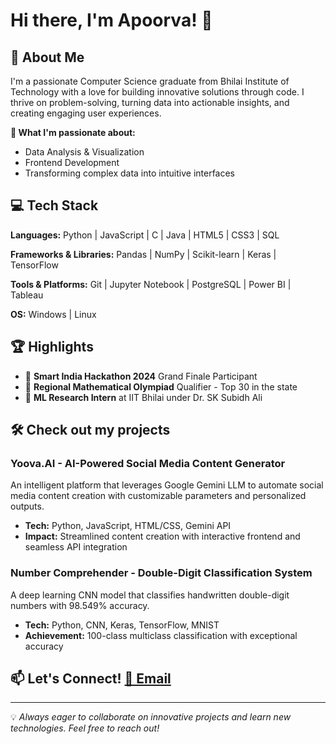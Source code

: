 # Hi there, I'm Apoorva! 👋

## 🚀 About Me

I'm a passionate Computer Science graduate from Bhilai Institute of Technology with a love for building innovative solutions through code. I thrive on problem-solving, turning data into actionable insights, and creating engaging user experiences.

**🎯 What I'm passionate about:**
- Data Analysis & Visualization
- Frontend Development
- Transforming complex data into intuitive interfaces

## 💻 Tech Stack

**Languages:** Python | JavaScript | C | Java | HTML5 | CSS3 | SQL

**Frameworks & Libraries:** Pandas | NumPy | Scikit-learn | Keras | TensorFlow

**Tools & Platforms:** Git | Jupyter Notebook | PostgreSQL | Power BI | Tableau

**OS:** Windows | Linux

## 🏆 Highlights

- 🥇 **Smart India Hackathon 2024** Grand Finale Participant
- 🧮 **Regional Mathematical Olympiad** Qualifier - Top 30 in the state
- 🔬 **ML Research Intern** at IIT Bhilai under Dr. SK Subidh Ali

## 🛠️ Check out my projects

### Yoova.AI - AI-Powered Social Media Content Generator
An intelligent platform that leverages Google Gemini LLM to automate social media content creation with customizable parameters and personalized outputs.
- **Tech:** Python, JavaScript, HTML/CSS, Gemini API
- **Impact:** Streamlined content creation with interactive frontend and seamless API integration

### Number Comprehender - Double-Digit Classification System
A deep learning CNN model that classifies handwritten double-digit numbers with 98.549% accuracy.
- **Tech:** Python, CNN, Keras, TensorFlow, MNIST
- **Achievement:** 100-class multiclass classification with exceptional accuracy

## 📫 Let's Connect! [📧 Email](mailto:tiwari26.apoorva@gmail.com)


---

💡 *Always eager to collaborate on innovative projects and learn new technologies. Feel free to reach out!*
